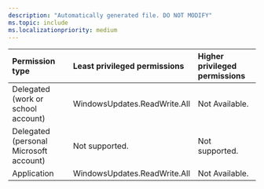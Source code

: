 ```yaml
---
description: "Automatically generated file. DO NOT MODIFY"
ms.topic: include
ms.localizationpriority: medium
---
```


|Permission type|Least privileged permissions|Higher privileged permissions|
|:---|:---|:---|
|Delegated (work or school account)|WindowsUpdates.ReadWrite.All|Not Available.|
|Delegated (personal Microsoft account)|Not supported.|Not supported.|
|Application|WindowsUpdates.ReadWrite.All|Not Available.|
